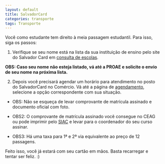```yaml
---
layout: default
title: SalvadorCard
categories: transporte
tags: Transporte
---
```


Você como estudante tem direito à meia passagem estudantil. Para isso, siga os passos:

1) Verifique se seu nome está na lista da sua instituição de ensino pelo site do Salvador Card em [consulta de escolas][consulta].

**OBS: Caso seu nome não esteja listado, vá até a PROAE e solicite o envio de seu nome na próxima lista.**

2) Depois você precisará agendar um horário para atendimento no posto do SalvadorCard no Comércio. Vá até a página de [agendamento], selecione a opção correspondente com sua situação.

* OBS: Não se esqueça de levar comprovante de matrícula assinado e documento oficial com foto.

* OBS2: O comprovante de matrícula assinado você consegue no CEAG ou pode imprimir pelo [SIAC] e levar para o coordenador do seu curso assinar.

* OBS3: Há uma taxa para 1ª e 2ª via equivalente ao preço de 12 passagens.

Feito isso, você já estará com seu cartão em mãos. Basta recarregar e tentar ser feliz. :)

[consulta]: http://www1.salvadorcard.com.br:8080/servicos/estudante/consultaEscolaAlunos.jsf
[agendamento]: http://www.salvadorcard.com.br/produtos/meia-passagem/agendamento/
[siac]: https://siac.ufba.br/SiacWWW
